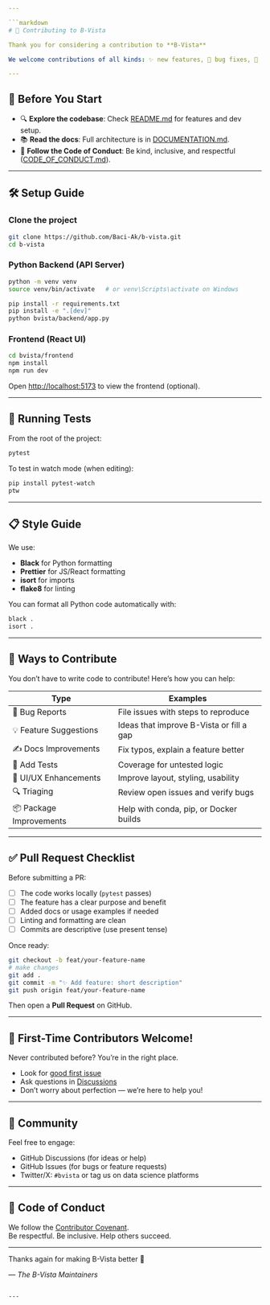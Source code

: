 ```yaml
---

```markdown
# 🤝 Contributing to B-Vista

Thank you for considering a contribution to **B-Vista**

We welcome contributions of all kinds: ✨ new features, 🐛 bug fixes, 📝 documentation, 🧪 tests, 🧠 ideas — and even 💬 feedback!

---
```


## 📌 Before You Start

- 🔍 **Explore the codebase**: Check [README.md](./README.md) for features and dev setup.
- 📚 **Read the docs**: Full architecture is in [DOCUMENTATION.md](./DOCUMENTATION.md).
- 🧭 **Follow the Code of Conduct**: Be kind, inclusive, and respectful ([CODE_OF_CONDUCT.md](./CODE_OF_CONDUCT.md)).

---

## 🛠️ Setup Guide

### Clone the project

```bash
git clone https://github.com/Baci-Ak/b-vista.git
cd b-vista
```

### Python Backend (API Server)

```bash
python -m venv venv
source venv/bin/activate   # or venv\Scripts\activate on Windows

pip install -r requirements.txt
pip install -e ".[dev]"
python bvista/backend/app.py
```

### Frontend (React UI)

```bash
cd bvista/frontend
npm install
npm run dev
```

Open [http://localhost:5173](http://localhost:5173) to view the frontend (optional).

---

## 🧪 Running Tests

From the root of the project:

```bash
pytest
```

To test in watch mode (when editing):

```bash
pip install pytest-watch
ptw
```

---

## 📋 Style Guide

We use:

- **Black** for Python formatting
- **Prettier** for JS/React formatting
- **isort** for imports
- **flake8** for linting

You can format all Python code automatically with:

```bash
black .
isort .
```

---

## 🧩 Ways to Contribute

You don’t have to write code to contribute! Here’s how you can help:

| Type                        | Examples |
|-----------------------------|----------|
| 🐛 Bug Reports              | File issues with steps to reproduce |
| 💡 Feature Suggestions      | Ideas that improve B-Vista or fill a gap |
| ✍️ Docs Improvements         | Fix typos, explain a feature better |
| 🧪 Add Tests                | Coverage for untested logic |
| 🎨 UI/UX Enhancements        | Improve layout, styling, usability |
| 🔍 Triaging                 | Review open issues and verify bugs |
| 📦 Package Improvements     | Help with conda, pip, or Docker builds |

---

## ✅ Pull Request Checklist

Before submitting a PR:

- [ ] The code works locally (`pytest` passes)
- [ ] The feature has a clear purpose and benefit
- [ ] Added docs or usage examples if needed
- [ ] Linting and formatting are clean
- [ ] Commits are descriptive (use present tense)

Once ready:

```bash
git checkout -b feat/your-feature-name
# make changes
git add .
git commit -m "✨ Add feature: short description"
git push origin feat/your-feature-name
```

Then open a **Pull Request** on GitHub.

---

## 📣 First-Time Contributors Welcome!

Never contributed before? You’re in the right place.

- Look for [good first issue](https://github.com/Baci-Ak/b-vista/issues?q=is%3Aissue+is%3Aopen+label%3A%22good+first+issue%22)
- Ask questions in [Discussions](https://github.com/Baci-Ak/b-vista/discussions)
- Don’t worry about perfection — we’re here to help you!

---

## 💬 Community

Feel free to engage:

- GitHub Discussions (for ideas or help)
- GitHub Issues (for bugs or feature requests)
- Twitter/X: `#bvista` or tag us on data science platforms

---

## 🔐 Code of Conduct

We follow the [Contributor Covenant](https://www.contributor-covenant.org/).  
Be respectful. Be inclusive. Help others succeed.

---

Thanks again for making B-Vista better 🙏

— *The B-Vista Maintainers*
```

---
